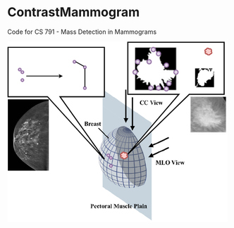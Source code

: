 # ContrastMammogram
Code for CS 791 - Mass Detection in Mammograms

<img src="header.png" width="500">
